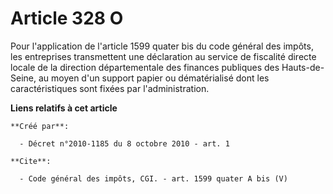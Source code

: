 # Article 328 O

Pour l'application de l'article 1599 quater bis du code général des impôts, les entreprises transmettent une déclaration au
service de fiscalité directe locale de la direction départementale des finances publiques des Hauts-de-Seine, au moyen d'un
support papier ou dématérialisé dont les caractéristiques sont fixées par l'administration.

**Liens relatifs à cet article**

	**Créé par**:

	  - Décret n°2010-1185 du 8 octobre 2010 - art. 1

	**Cite**:

	  - Code général des impôts, CGI. - art. 1599 quater A bis (V)
